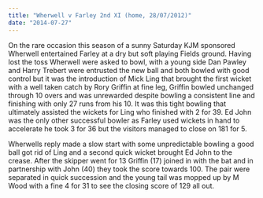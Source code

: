 ```yaml
---
title: "Wherwell v Farley 2nd XI (home, 28/07/2012)"
date: "2014-07-27"
---
```


On the rare occasion this season of a sunny Saturday KJM sponsored Wherwell entertained Farley at a dry but soft playing Fields ground. Having lost the toss Wherwell were asked to bowl, with a young side Dan Pawley and Harry Trebert were entrusted the new ball and both bowled with good control but it was the introduction of Mick Ling that brought the first wicket with a well taken catch by Rory Griffin at fine leg, Griffin bowled unchanged through 10 overs and was unrewarded despite bowling a consistent line and finishing with only 27 runs from his 10. It was this tight bowling that ultimately assisted the wickets for Ling who finished with 2 for 39. Ed John was the only other successful bowler as Farley used wickets in hand to accelerate he took 3 for 36 but the visitors managed to close on 181 for 5.

Wherwells reply made a slow start with some unpredictable bowling a good ball got rid of Ling and a second quick wicket brought Ed John to the crease. After the skipper went for 13 Griffin (17) joined in with the bat and in partnership with John (40) they took the score towards 100. The pair were separated in quick succession and the young tail was mopped up by M Wood with a fine 4 for 31 to see the closing score of 129 all out.
